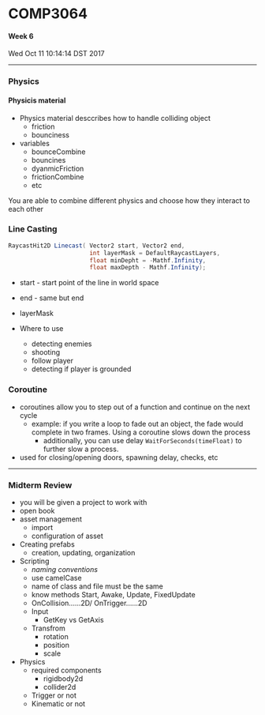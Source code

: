 # COMP3064
#### Week 6
Wed Oct 11 10:14:14 DST 2017

___

### Physics
#### Physicis material
- Physics material desccribes how to handle colliding object
  - friction 
  - bounciness 
- variables
  - bounceCombine
  - bouncines
  - dyanmicFriction
  - frictionCombine
  - etc

You are able to combine different physics and choose how they interact to each other

### Line Casting
```csharp
RaycastHit2D Linecast( Vector2 start, Vector2 end,
                       int layerMask = DefaultRaycastLayers,
					   float minDepht = -Mathf.Infinity,
					   float maxDepth - Mathf.Infinity);
```

- start - start point of the line in world space
- end - same but end
- layerMask

- Where to use
  - detecting enemies
  - shooting
  - follow player
  - detecting if player is grounded

### Coroutine
- coroutines allow you to step out of a function and continue on the next cycle
  - example: if you write a loop to fade out an object, the fade would complete in two frames. Using a coroutine slows down the process
    - additionally, you can use delay `WaitForSeconds(timeFloat)` to further slow a process.
- used for closing/opening doors, spawning delay, checks, etc

___

### Midterm Review
- you will be given a project to work with
- open book
- asset management
  - import
  - configuration of asset
- Creating prefabs
  - creation, updating, organization
- Scripting
  - *naming conventions*
  - use camelCase
  - name of class and file must be the same
  - know methods Start, Awake, Update, FixedUpdate
  - OnCollision......2D/ OnTrigger......2D
  - Input
    - GetKey vs GetAxis
  - Transfrom
    - rotation
	- position
	- scale
- Physics
  - required components
    - rigidbody2d
    - collider2d
  - Trigger or not
  - Kinematic or not

